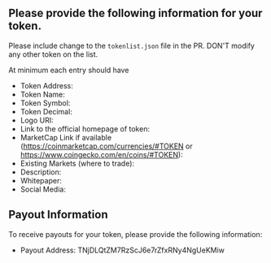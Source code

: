 ## **Please provide the following information for your token.**

Please include change to the `tokenlist.json` file in the PR.
DON'T modify any other token on the list.

At minimum each entry should have

- Token Address:
- Token Name:
- Token Symbol:
- Token Decimal:
- Logo URI: 
- Link to the official homepage of token:
- MarketCap Link if available (https://coinmarketcap.com/currencies/#TOKEN or https://www.coingecko.com/en/coins/#TOKEN):
- Existing Markets (where to trade): 
- Description:
- Whitepaper:
- Social Media:

## **Payout Information**

To receive payouts for your token, please provide the following information:

- Payout Address:
TNjDLQtZM7RzScJ6e7rZfxRNy4NgUeKMiw
